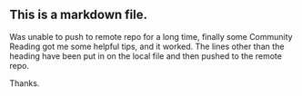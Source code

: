 ## This is a markdown file.
Was unable to push to remote repo for a long time, finally some Community Reading got me some helpful tips, and it worked. The lines other than the heading have been put in on the local file and then pushed to the remote repo.

Thanks.
